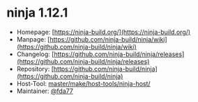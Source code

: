 # ninja 1.12.1
 - Homepage: [https://ninja-build.org/](https://ninja-build.org/)
 - Manpage: [https://github.com/ninja-build/ninja/wiki](https://github.com/ninja-build/ninja/wiki)
 - Changelog: [https://github.com/ninja-build/ninja/releases](https://github.com/ninja-build/ninja/releases)
 - Repository: [https://github.com/ninja-build/ninja](https://github.com/ninja-build/ninja)
 - Host-Tool: [master/make/host-tools/ninja-host/](https://github.com/Freetz-NG/freetz-ng/tree/master/make/host-tools/ninja-host/)
 - Maintainer: [@fda77](https://github.com/fda77)

